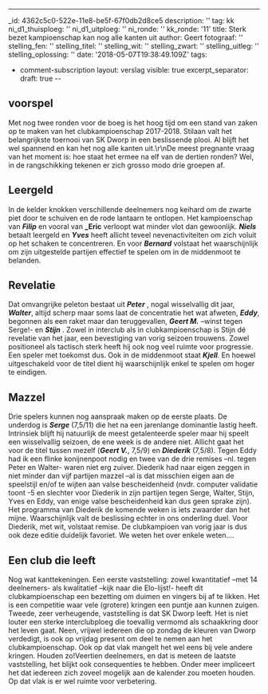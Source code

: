 ---
_id: 4362c5c0-522e-11e8-be5f-67f0db2d8ce5
description: ''
tag: kk
ni_d1_thuisploeg: ''
ni_d1_uitploeg: ''
ni_ronde: ''
kk_ronde: '11'
title: Sterk bezet kampioenschap kan nog alle kanten uit
author: Geert
fotograaf: ''
stelling_fen: ''
stelling_titel: ''
stelling_wit: ''
stelling_zwart: ''
stelling_uitleg: ''
stelling_oplossing: ''
date: '2018-05-07T19:38:49.109Z'
tags:
  - comment-subscription
layout: verslag
visible: true
excerpt_separator: <!--more-->
draft: true
--

## voorspel

Met nog twee ronden voor de boeg is het hoog tijd om een stand van zaken op te maken van het clubkampioenschap 2017-2018. Stilaan valt het belangrijkste toernooi van SK Dworp in een beslissende plooi. Al blijft het wel spannend en kan het nog alle kanten uit.\r\nDe meest pregnante vraag van het moment is: hoe staat het ermee na elf van de dertien ronden? Wel, in de rangschikking tekenen er zich grosso modo drie groepen af.

## Leergeld

In de kelder knokken verschillende deelnemers nog keihard om de zwarte piet door te schuiven en de rode lantaarn te ontlopen. Het kampioenschap van **_Filip_** en vooral van **_Eric** verloopt wat minder vlot dan gewoonlijk. **_Niels_** betaalt leergeld en **_Yves_** heeft allicht teveel nevenactiviteiten om zich voluit op het schaken te concentreren. En voor **_Bernard_** volstaat het waarschijnlijk om zijn uitgestelde partijen effectief te spelen om in de middenmoot te belanden.

## Revelatie

Dat omvangrijke peleton bestaat uit **_Peter_** , nogal wisselvallig dit jaar, **_Walter_**, altijd scherp maar soms laat de concentratie het wat afweten, **_Eddy_**, begonnen als een raket maar dan teruggevallen, **_Geert M._**  –winst tegen Serge!- en **_Stijn_** . Zowel in interclub als in clubkampioenschap  is Stijn dé revelatie van het jaar, een bevestiging van vorig seizoen trouwens. Zowel positioneel als tactisch sterk heeft hij ook nog veel ruimte voor progressie. Een speler met toekomst dus. Ook in de middenmoot staat **_Kjell_**. En hoewel uitgeschakeld voor de titel dient hij waarschijnlijk enkel te spelen om hoger te eindigen.

## Mazzel

Drie spelers kunnen nog aanspraak maken op de eerste plaats. De underdog is **_Serge_** (7,5/11) die het na een jarenlange dominantie lastig heeft. Intrinsiek blijft hij natuurlijk de meest getalenteerde speler maar hij speelt een wisselvallig seizoen, de ene week is de andere niet. Allicht gaat het voor de titel tussen mezelf (**_Geert V._**, 7,5/9) en **_Diederik_** (7,5/8). Tegen Eddy had ik een flinke konijnenpoot nodig en twee van de drie remises –nl. tegen Peter en Walter- waren niet erg zuiver. Diederik had naar eigen zeggen in niet minder dan vijf partijen mazzel –al is dat misschien eigen aan de speelstijl en/of te wijten aan valse bescheidenheid (nvdr. computer validatie toont -5 en slechter voor Diederik in zijn partijen tegen Serge, Walter, Stijn, Yves en Eddy, van enige valse bescheidenheid kan dus geen sprake zijn). Het programma van Diederik de komende weken is iets zwaarder dan het mijne. Waarschijnlijk valt de beslissing echter in ons onderling duel. Voor Diederik, met wit, volstaat remise. De clubkampioen van vorig jaar is dus ook deze editie duidelijk favoriet. We weten het over enkele weten....

## Een club die leeft

Nog wat kanttekeningen. Een eerste vaststelling: zowel kwantitatief –met 14 deelnemers- als kwalitatief –kijk naar die Elo-lijst!- heeft dit clubkampioenschap een bezetting om duimen en vingers bij af te likken. Het is een competitie waar vele (grotere) kringen een puntje aan kunnen zuigen. Tweede, zeer verheugende, vaststelling is dat SK Dworp leeft. Het is niet louter een sterke interclubploeg die toevallig vermomd als schaakkring door het leven gaat. Neen, vrijwel iedereen die op zondag de kleuren van Dworp verdedigt, is ook op vrijdag present om deel te nemen aan het clubkampioenschap. Ook op dat vlak mangelt het wel eens bij vele andere kringen. Houden zo!Veertien deelnemers, en dat is meteen de laatste vaststelling, het blijkt ook consequenties te hebben. Onder meer impliceert het dat iedereen zich zoveel mogelijk aan de kalender zou moeten houden. Op dat vlak is er wel ruimte voor verbetering.
